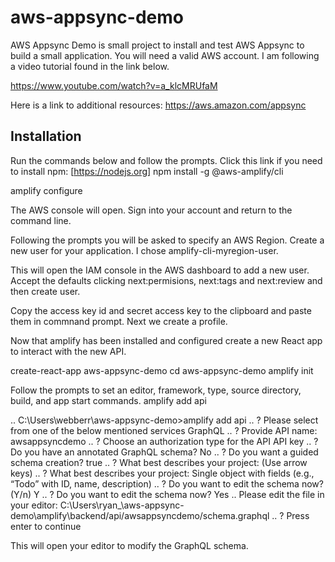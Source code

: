 # aws-appsync-demo

AWS Appsync Demo is small project to install and test AWS Appsync to build a small application. You will need a valid AWS account. I am following a video tutorial found in the link below. 

https://www.youtube.com/watch?v=a_klcMRUfaM

Here is a link to additional resources: https://aws.amazon.com/appsync

## Installation
Run the commands below and follow the prompts.
Click this link if you need to install npm: [https://nodejs.org]
npm install -g @aws-amplify/cli

amplify configure

The AWS console will open. Sign into your account and return to the command line. 

Following the prompts you will be asked to specify an AWS Region. Create a new user for your application. I chose amplify-cli-myregion-user.

This will open the IAM console in the AWS dashboard to add a new user. Accept the defaults clicking next:permisions, next:tags and next:review and then create user.

Copy the access key id and secret access key to the clipboard and paste them in commnand prompt. Next we create a profile.

Now that amplify has been installed and configured create a new React app to interact with the new API. 

create-react-app aws-appsync-demo
cd aws-appsync-demo
amplify init

Follow the prompts to set an editor, framework, type, source directory, build, and app start commands. 
amplify add api

.. C:\Users\webberr\aws-appsync-demo>amplify add api
.. ? Please select from one of the below mentioned services GraphQL
.. ? Provide API name: awsappsyncdemo
.. ? Choose an authorization type for the API API key
.. ? Do you have an annotated GraphQL schema? No
.. ? Do you want a guided schema creation? true
.. ? What best describes your project: (Use arrow keys)
.. ? What best describes your project: Single object with fields (e.g., “Todo” with ID, name, description)
.. ? Do you want to edit the schema now? (Y/n) Y
.. ? Do you want to edit the schema now? Yes
.. Please edit the file in your editor: C:\Users\ryan_\aws-appsync-demo\amplify\backend/api/awsappsyncdemo/schema.graphql
.. ? Press enter to continue

This will open your editor to modify the GraphQL schema.
